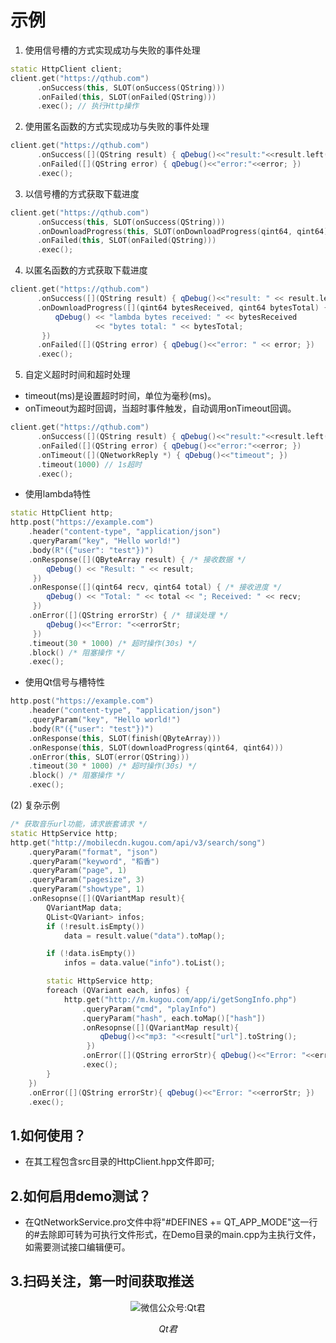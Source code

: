 ﻿# 示例
1. 使用信号槽的方式实现成功与失败的事件处理
```cpp
static HttpClient client;
client.get("https://qthub.com")
      .onSuccess(this, SLOT(onSuccess(QString)))
      .onFailed(this, SLOT(onFailed(QString)))
      .exec(); // 执行Http操作
```

2. 使用匿名函数的方式实现成功与失败的事件处理
```cpp
client.get("https://qthub.com")
      .onSuccess([](QString result) { qDebug()<<"result:"<<result.left(100); })
      .onFailed([](QString error) { qDebug()<<"error:"<<error; })
      .exec();
```

3. 以信号槽的方式获取下载进度
```cpp
client.get("https://qthub.com")
      .onSuccess(this, SLOT(onSuccess(QString)))
      .onDownloadProgress(this, SLOT(onDownloadProgress(qint64, qint64)))
      .onFailed(this, SLOT(onFailed(QString)))
      .exec();
```

4. 以匿名函数的方式获取下载进度
```cpp
client.get("https://qthub.com")
      .onSuccess([](QString result) { qDebug()<<"result: " << result.left(10); })
      .onDownloadProgress([](qint64 bytesReceived, qint64 bytesTotal) {
          qDebug() << "lambda bytes received: " << bytesReceived
                   << "bytes total: " << bytesTotal;
       })
      .onFailed([](QString error) { qDebug()<<"error: " << error; })
      .exec();
```

5. 自定义超时时间和超时处理
* timeout(ms)是设置超时时间，单位为毫秒(ms)。
* onTimeout为超时回调，当超时事件触发，自动调用onTimeout回调。
```cpp
client.get("https://qthub.com")
      .onSuccess([](QString result) { qDebug()<<"result:"<<result.left(100); })
      .onFailed([](QString error) { qDebug()<<"error:"<<error; })
      .onTimeout([](QNetworkReply *) { qDebug()<<"timeout"; })
      .timeout(1000) // 1s超时
      .exec();
```
* 使用lambda特性
```cpp
static HttpClient http;
http.post("https://example.com")
    .header("content-type", "application/json")
    .queryParam("key", "Hello world!")
    .body(R"({"user": "test"})")
    .onResponse([](QByteArray result) { /* 接收数据 */
        qDebug() << "Result: " << result;
     })
    .onResponse([](qint64 recv, qint64 total) { /* 接收进度 */
        qDebug() << "Total: " << total << "; Received: " << recv;
     })
    .onError([](QString errorStr) { /* 错误处理 */
        qDebug()<<"Error: "<<errorStr;
     })
    .timeout(30 * 1000) /* 超时操作(30s) */
    .block() /* 阻塞操作 */
    .exec();
```

* 使用Qt信号与槽特性
```cpp
http.post("https://example.com")
    .header("content-type", "application/json")
    .queryParam("key", "Hello world!")
    .body(R"({"user": "test"})")
    .onResponse(this, SLOT(finish(QByteArray)))
    .onResponse(this, SLOT(downloadProgress(qint64, qint64)))
    .onError(this, SLOT(error(QString)))
    .timeout(30 * 1000) /* 超时操作(30s) */
    .block() /* 阻塞操作 */
    .exec();
```

(2) 复杂示例
```cpp
/* 获取音乐url功能，请求嵌套请求 */
static HttpService http;
http.get("http://mobilecdn.kugou.com/api/v3/search/song")
    .queryParam("format", "json")
    .queryParam("keyword", "稻香")
    .queryParam("page", 1)
    .queryParam("pagesize", 3)
    .queryParam("showtype", 1)
    .onResopnse([](QVariantMap result){
        QVariantMap data;
        QList<QVariant> infos;
        if (!result.isEmpty())
            data = result.value("data").toMap();

        if (!data.isEmpty())
            infos = data.value("info").toList();

        static HttpService http;
        foreach (QVariant each, infos) {
            http.get("http://m.kugou.com/app/i/getSongInfo.php")
                .queryParam("cmd", "playInfo")
                .queryParam("hash", each.toMap()["hash"])
                .onResopnse([](QVariantMap result){
                    qDebug()<<"mp3: "<<result["url"].toString();
                 })
                .onError([](QString errorStr){ qDebug()<<"Error: "<<errorStr; })
                .exec();
        }
    })
    .onError([](QString errorStr){ qDebug()<<"Error: "<<errorStr; })
    .exec();
```
## 1.如何使用？
* 在其工程包含src目录的HttpClient.hpp文件即可;

## 2.如何启用demo测试？
* 在QtNetworkService.pro文件中将"#DEFINES += QT_APP_MODE"这一行的#去除即可转为可执行文件形式，在Demo目录的main.cpp为主执行文件，如需要测试接口编辑便可。

## 3.扫码关注，第一时间获取推送
<p align="center">
  <img src="http://www.qtbig.com/about/index/my_qrcode.jpg" alt="微信公众号:Qt君">
  <p align="center"><em>Qt君</em></p>
</p>
